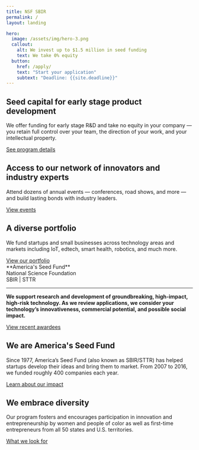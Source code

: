 ```yaml
---
title: NSF SBIR
permalink: /
layout: landing

hero:
  image: /assets/img/hero-3.png
  callout:
    alt: We invest up to $1.5 million in seed funding
    text: We take 0% equity
  button:
    href: /apply/
    text: "Start your application"
    subtext: "Deadline: {{site.deadline}}"
---
```


<section class="usa-section usa-content section-intro background-light-neutral">
<div class="usa-grid">
<div class="usa-width-one-third" markdown="1">
<h2 class="text-medium">Seed capital for early stage product development</h2>

We offer funding for early stage R&D and take no equity in your company — you retain full control over your team, the direction of your work, and your intellectual property.

<a class="usa-button usa-button-primary button-arrow" href="/about/">
See program details
</a>

</div>
<div class="usa-width-one-third" markdown="1">
<h2 class="text-medium">Access to our network of innovators and industry experts</h2>

Attend dozens of annual events — conferences, road shows, and more — and build lasting bonds with industry leaders.

<a class="usa-button usa-button-primary button-arrow" href="#">
View events
</a>

</div>
<div class="usa-width-one-third" markdown="1">
<h2 class="text-medium">A diverse portfolio</h2>

We fund startups and small businesses across technology areas and markets including IoT, edtech, smart health, robotics, and much more.

<a class="usa-button usa-button-primary button-arrow" href="/portfolio/">
View our portfolio
</a>

</div>
</div>
</section>

<section class="usa-section usa-section-alt-bg usa-content section-goodfit background-bold-blue">
<div class="usa-grid" markdown="1">
**America's Seed Fund**<br>
National Science Foundation<br>
SBIR &#124; STTR

<div class="usa-width-two-thirds usa-grid-center usa-content" markdown="1">
<hr class="divider divider-left">
<p class="text-large"><strong>We support research and development of groundbreaking, high-impact, high-risk technology. As we review applications, we consider your technology’s innovativeness, commercial potential, and possible social impact.</strong></p>

<a class="usa-button usa-button-secondary usa-button-big button-arrow" href="/awardees/">
View recent awardees
</a>

</div>
</div>
</section>


<section class="usa-section usa-content section-about background-light-blue">
<div class="usa-grid">
<div class="usa-width-one-half" markdown="1">
<h2 class="text-large">We are America's Seed Fund</h2>

Since 1977, America’s Seed Fund (also known as SBIR/STTR) has helped startups develop their ideas and bring them to market. From 2007 to 2016, we funded roughly 400 companies each year.

<a class="usa-button usa-button-primary button-arrow" href="#">
Learn about our impact
</a>

</div>
<div class="usa-width-one-half" markdown="1">
<h2 class="text-large">We embrace diversity</h2>

Our program fosters and encourages participation in innovation and entrepreneurship by women and people of color as well as first-time entrepreneurs from all 50 states and U.S. territories.

<a class="usa-button usa-button-primary button-arrow" href="#">
What we look for
</a>

</div></div>
</section>
